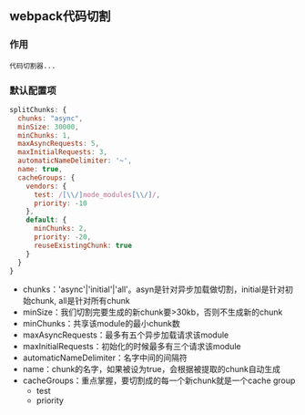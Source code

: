 ## webpack代码切割

### 作用

```
代码切割器...
```

### 默认配置项

```js
splitChunks: {
  chunks: "async",
  minSize: 30000,
  minChunks: 1,
  maxAsyncRequests: 5,
  maxInitialRequests: 3,
  automaticNameDelimiter: '~',
  name: true,
  cacheGroups: {
    vendors: {
      test: /[\\/]node_modules[\\/]/,
      priority: -10
    },
    default: {
      minChunks: 2,
      priority: -20,
      reuseExistingChunk: true
    }
  }
}
```

* chunks：'async'|'initial'|'all'。asyn是针对异步加载做切割，initial是针对初始chunk, all是针对所有chunk
* minSize：我们切割完要生成的新chunk要>30kb，否则不生成新的chunk
* minChunks：共享该module的最小chunk数
* maxAsyncRequests：最多有五个异步加载请求该module
* maxInitialRequests：初始化的时候最多有三个请求该module
* automaticNameDelimiter：名字中间的间隔符
* name：chunk的名字，如果被设为true，会根据被提取的chunk自动生成
* cacheGroups：重点掌握，要切割成的每一个新chunk就是一个cache group
  - test
  - priority